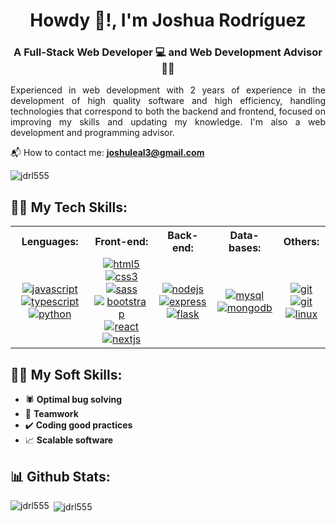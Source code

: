 <h1 align="center">Howdy 👋!, I'm Joshua Rodríguez</h1>
<h3 align="center">A Full-Stack Web Developer 💻 and Web Development Advisor 👨‍🏫</h3>

<p align="justify" width="60px"> 
  Experienced in web development with 2 years of experience in the development of high quality software and high efficiency, handling technologies that correspond to both the backend and frontend, focused on improving my skills and updating my knowledge. I'm also a web development and programming advisor.
</p>

📬 How to contact me: **joshuleal3@gmail.com**

<p align="left"> <img src="https://komarev.com/ghpvc/?username=jdrl555&label=Profile%20views&color=0e75b6&style=flat" alt="jdrl555" /> </p>

<h2 align="left">👨‍💻 My Tech Skills:</h2>
<table>
  <tr>
    <th>Lenguages:</th>
    <th>Front-end:</th>
    <th>Back-end:</th>
    <th>Data-bases:</th>
    <th>Others:</th>
  </tr>
  <tr>
    <td align="center">
      <a href="https://developer.mozilla.org/en-US/docs/Web/JavaScript" target="_blank" rel="noreferrer"> 
        <img src="https://img.shields.io/badge/JAVASCRIPT-black?logo=javascript" alt="javascript"/> 
      </a>      
      <a href="https://www.typescriptlang.org/" target="_blank" rel="noreferrer"> 
        <img src="https://img.shields.io/badge/TYPESCRIPT-black?logo=typescript" alt="typescript"/> 
      </a>
      <br>
      <a href="https://www.python.org" target="_blank" rel="noreferrer"> 
        <img src="https://img.shields.io/badge/PYTHON-black?logo=python&logoColor=4C80EF" alt="python"/> 
      </a>
    </td>
    <td align="center">
      <a href="https://www.w3.org/html/" target="_blank" rel="noreferrer"> 
        <img src="https://img.shields.io/badge/HTML-black?logo=html5" alt="html5"/> 
      </a>
      <a href="https://www.w3schools.com/css/" target="_blank" rel="noreferrer"> 
        <img src="https://img.shields.io/badge/CSS-black?logo=css3&logoColor=6797FC" alt="css3"/> 
      </a>
      <br>
      <a href="https://sass-lang.com" target="_blank" rel="noreferrer"> 
        <img src="https://img.shields.io/badge/SASS-black?logo=sass" alt="sass"/> 
      </a>
      <a href="https://getbootstrap.com" target="_blank" rel="noreferrer"> 
        <img src="https://img.shields.io/badge/BOOTSTRAP-black?logo=bootstrap" alt="bootstrap"/> 
      </a>
      <br>
      <a href="https://reactjs.org/" target="_blank" rel="noreferrer"> 
        <img src="https://img.shields.io/badge/REACT-black?logo=react" alt="react"/> 
      </a>
      <a href="https://nextjs.org/" target="_blank" rel="noreferrer"> 
        <img src="https://img.shields.io/badge/NEXTJS-black?logo=next.js" alt="nextjs"/> 
      </a>
    </td>
    <td align="center">
      <a href="https://nodejs.org" target="_blank" rel="noreferrer"> 
        <img src="https://img.shields.io/badge/NODEJS-black?logo=node.js" alt="nodejs"/> 
      </a>
      <a href="https://expressjs.com" target="_blank" rel="noreferrer"> 
        <img src="https://img.shields.io/badge/EXPRESS-black?logo=express" alt="express"/>
      </a>
      <br>
      <a href="https://flask.palletsprojects.com/" target="_blank" rel="noreferrer"> 
        <img src="https://img.shields.io/badge/FLASK-black?logo=flask" alt="flask"/> 
      </a>      
    </td>
    <td align="center">
      <a href="https://www.mysql.com/" target="_blank" rel="noreferrer"> 
        <img src="https://img.shields.io/badge/MYSQL-black?logo=mysql" alt="mysql"/> 
      </a>
      <a href="https://www.mongodb.com/" target="_blank" rel="noreferrer"> 
        <img src="https://img.shields.io/badge/MONGODB-black?logo=mongodb" alt="mongodb"/> 
      </a>        
    </td>
    <td align="center">
      <a href="https://git-scm.com/" target="_blank" rel="noreferrer"> 
        <img src="https://img.shields.io/badge/GIT-black?logo=git" alt="git"/> 
      </a>
      <a href="https://github.com/" target="_blank" rel="noreferrer"> 
        <img src="https://img.shields.io/badge/GITHUB-black?logo=github" alt="git"/> 
      </a>
      <br>
      <a href="https://es.wikipedia.org/wiki/GNU/Linux" target="_blank" rel="noreferrer"> 
        <img src="https://img.shields.io/badge/LINUX-black?logo=linux" alt="linux"/> 
      </a>      
    </td>
  </tr>
</table>

<h2 align="left">🧑‍💼 My Soft Skills:</h2>
<ul>
  <li>🕷️ <b>Optimal bug solving</b></li>
  <li>🤝 <b>Teamwork</b></li>
  <li>✔️ <b>Coding good practices</b></li>
  <li>📈 <b>Scalable software</b></li>
</ul>
  
<h2 align="left">📊 Github Stats:</h2>
<p><img align="left" src="https://github-readme-stats.vercel.app/api/top-langs?username=jdrl555&show_icons=true&locale=en&layout=compact" alt="jdrl555" /></p>

<p>&nbsp;<img align="center" src="https://github-readme-stats.vercel.app/api?username=jdrl555&show_icons=true&locale=en" alt="jdrl555" /></p>
